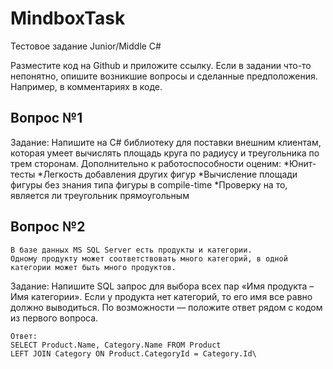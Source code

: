 # MindboxTask
Тестовое задание Junior/Middle C#

Разместите код на Github и приложите ссылку.
Если в задании что-то непонятно, опишите возникшие вопросы и сделанные предположения.
Например, в комментариях в коде.

## Вопрос №1
Задание:
Напишите на C# библиотеку для поставки внешним клиентам, которая умеет вычислять площадь круга по радиусу и треугольника по трем сторонам. Дополнительно к работоспособности оценим:
*Юнит-тесты
*Легкость добавления других фигур
*Вычисление площади фигуры без знания типа фигуры в compile-time
*Проверку на то, является ли треугольник прямоугольным

## Вопрос №2
```
В базе данных MS SQL Server есть продукты и категории.
Одному продукту может соответствовать много категорий, в одной категории может быть много продуктов.
```
Задание:
Напишите SQL запрос для выбора всех пар «Имя продукта – Имя категории». Если у продукта нет категорий, то его имя все равно должно выводиться.
По возможности — положите ответ рядом с кодом из первого вопроса.

```
Ответ:
SELECT Product.Name, Category.Name FROM Product
LEFT JOIN Category ON Product.CategoryId = Category.Id\
```
